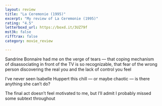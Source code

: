 ```yaml
---
layout: review
title: "La Ceremonie (1995)"
excerpt: "My review of La Ceremonie (1995)"
rating: "4.5"
letterboxd_url: https://boxd.it/3UZ79f
mst3k: false
rifftrax: false
category: movie_review

---
```


Sandrine Bonnaire had me on the verge of tears — that coping mechanism of disassociating in front of the TV is so recognizable, that fear of the wrong person discovering the real you and the lack of control you feel

I’ve never seen Isabelle Huppert this chill — or maybe chaotic — is there anything she can’t do?

The final act doesn’t feel motivated to me, but I’ll admit I probably missed some subtext throughout